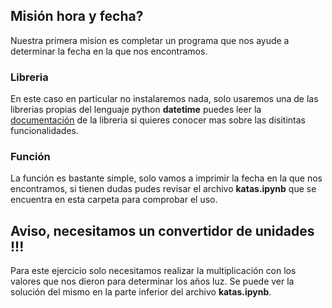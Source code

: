 ## Misión hora y fecha?

Nuestra primera mision es completar un programa que nos ayude a determinar la fecha en la que nos encontramos.

### Libreria

En este caso en particular no instalaremos nada, solo usaremos una de las librerias propias del lenguaje python **datetime** puedes leer la [documentación](https://docs.python.org/3/library/datetime.html) de la libreria si quieres conocer mas sobre las disitintas funcionalidades.

### Función
La función es bastante simple, solo vamos a imprimir la fecha en la que nos encontramos, si tienen dudas pudes revisar el archivo **katas.ipynb** que se encuentra en esta carpeta para comprobar el uso.

## Aviso, necesitamos un convertidor de unidades !!!

Para este ejercicio solo necesitamos realizar la multiplicación con los valores que nos dieron para determinar los años luz. 
Se puede ver la solución del mismo en la parte inferior del archivo **katas.ipynb**.